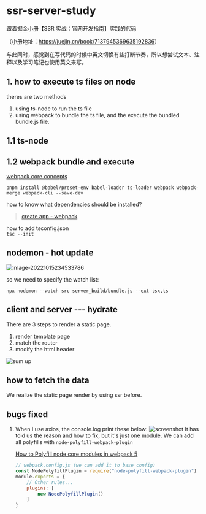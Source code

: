 # ssr-server-study

跟着掘金小册【SSR 实战：官网开发指南】实践的代码

（小册地址：<https://juejin.cn/book/7137945369635192836>）

与此同时，感觉到在写代码的时候中英文切换有些打断节奏，所以想尝试文本、注释以及学习笔记也使用英文来写。

## 1. how to execute ts files on node

theres are two methods

1. using ts-node to run the ts file
2. using webpack to bundle the ts file, and the execute the bundled bundle.js file.

## 1.1 ts-node

## 1.2 webpack bundle and execute

[webpack core concepts](https://webpack.js.org/concepts/)

`pnpm install @babel/preset-env babel-loader ts-loader webpack webpack-merge webpack-cli --save-dev`

how to know what dependencies should be installed?
> [create app - webpack](https://createapp.dev/webpack)

how to add tsconfig.json  
`tsc --init`

## nodemon - hot update

![image-20221015234533786](https://kazoottt-1256684243.cos.ap-chengdu.myqcloud.com/2022-10-15-154534.png)

so we need to specify the watch list:

`npx nodemon --watch src server_build/bundle.js --ext tsx,ts`

## client and server --- hydrate

There are 3 steps to render a static page.

1. render template page
2. match the router
3. modify the html header

![sum up](https://kazoottt-1256684243.cos.ap-chengdu.myqcloud.com/2022-10-24-110504.jpg)

## how to fetch the data

We realize the static page render by using ssr before.

## bugs fixed

1. When I use axios, the console.log print these below:
    ![screenshot](https://kazoottt-1256684243.cos.ap-chengdu.myqcloud.com/2022-10-24-135950.png)
    It has told us the reason and how to fix, but it's just one module.
    We can add all polyfills with `node-polyfill-webpack-plugin`

    [How to Polyfill node core modules in webpack 5]("https://stackoverflow.com/questions/64557638/how-to-polyfill-node-core-modules-in-webpack-5")

    ``` javascript
    // webpack.config.js (we can add it to base config)
    const NodePolyfillPlugin = require("node-polyfill-webpack-plugin")
    module.exports = {
        // Other rules...
        plugins: [
            new NodePolyfillPlugin()
        ]
    }
    ```
